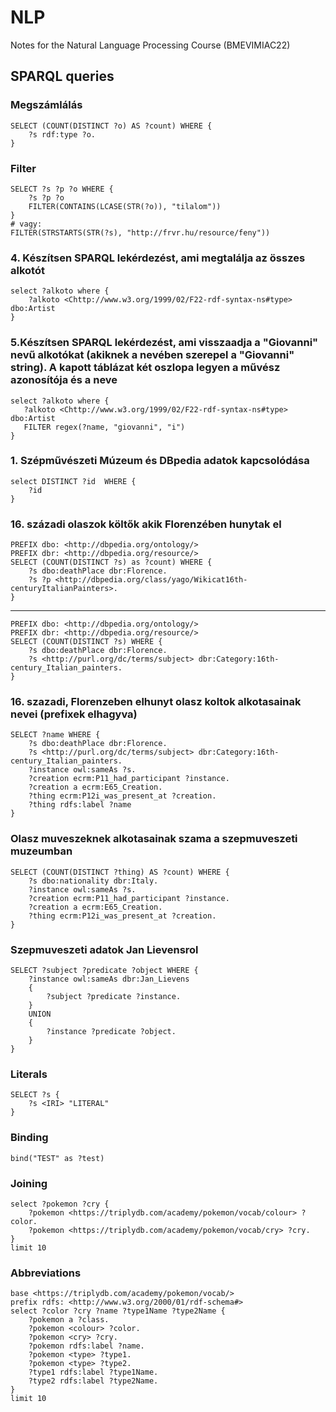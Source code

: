 # NLP

Notes for the Natural Language Processing Course (BMEVIMIAC22)

## SPARQL queries

### Megszámlálás

    SELECT (COUNT(DISTINCT ?o) AS ?count) WHERE {
        ?s rdf:type ?o.
    }

### Filter

``` SPARQL
SELECT ?s ?p ?o WHERE {
    ?s ?p ?o
    FILTER(CONTAINS(LCASE(STR(?o)), "tilalom"))
}
# vagy:
FILTER(STRSTARTS(STR(?s), "http://frvr.hu/resource/feny"))
```

### 4. Készítsen SPARQL lekérdezést, ami megtalálja az összes alkotót

``` SPARQL
select ?alkoto where {
    ?alkoto <Chttp://www.w3.org/1999/02/F22-rdf-syntax-ns#type> dbo:Artist
}
```

### 5.Készítsen SPARQL lekérdezést, ami visszaadja a "Giovanni" nevű alkotókat (akiknek a nevében szerepel a "Giovanni" string). A kapott táblázat két oszlopa legyen a művész azonosítója és a neve

    select ?alkoto where {
       ?alkoto <Chttp://www.w3.org/1999/02/F22-rdf-syntax-ns#type> dbo:Artist
       FILTER regex(?name, "giovanni", "i")
    }

### 1. Szépművészeti Múzeum és DBpedia adatok kapcsolódása

```
select DISTINCT ?id  WHERE {
    ?id
}
```
    

### 16. századi olaszok költők akik Florenzében hunytak el

    PREFIX dbo: <http://dbpedia.org/ontology/>
    PREFIX dbr: <http://dbpedia.org/resource/>
    SELECT (COUNT(DISTINCT ?s) as ?count) WHERE {
        ?s dbo:deathPlace dbr:Florence.
        ?s ?p <http://dbpedia.org/class/yago/Wikicat16th-centuryItalianPainters>.
    }
---
    PREFIX dbo: <http://dbpedia.org/ontology/>
    PREFIX dbr: <http://dbpedia.org/resource/>
    SELECT (COUNT(DISTINCT ?s) WHERE {
        ?s dbo:deathPlace dbr:Florence.
        ?s <http://purl.org/dc/terms/subject> dbr:Category:16th-century_Italian_painters.
    }

### 16. szazadi, Florenzeben elhunyt olasz koltok alkotasainak nevei (prefixek elhagyva)

    SELECT ?name WHERE {
        ?s dbo:deathPlace dbr:Florence.
        ?s <http://purl.org/dc/terms/subject> dbr:Category:16th-century_Italian_painters.
        ?instance owl:sameAs ?s.
        ?creation ecrm:P11_had_participant ?instance.
        ?creation a ecrm:E65_Creation.
        ?thing ecrm:P12i_was_present_at ?creation.
        ?thing rdfs:label ?name
    }

### Olasz muveszeknek alkotasainak szama a szepmuveszeti muzeumban

    SELECT (COUNT(DISTINCT ?thing) AS ?count) WHERE {
        ?s dbo:nationality dbr:Italy.
        ?instance owl:sameAs ?s.
        ?creation ecrm:P11_had_participant ?instance.
        ?creation a ecrm:E65_Creation.
        ?thing ecrm:P12i_was_present_at ?creation.
    }

### Szepmuveszeti adatok Jan Lievensrol

    SELECT ?subject ?predicate ?object WHERE {
        ?instance owl:sameAs dbr:Jan_Lievens
        {
            ?subject ?predicate ?instance.
        }
        UNION
        {
            ?instance ?predicate ?object.
        }
    }

### Literals

    SELECT ?s {
        ?s <IRI> "LITERAL"
    }

### Binding

    bind("TEST" as ?test)

### Joining

    select ?pokemon ?cry {
        ?pokemon <https://triplydb.com/academy/pokemon/vocab/colour> ?color.
        ?pokemon <https://triplydb.com/academy/pokemon/vocab/cry> ?cry.
    }
    limit 10

### Abbreviations

    base <https://triplydb.com/academy/pokemon/vocab/>
    prefix rdfs: <http://www.w3.org/2000/01/rdf-schema#>
    select ?color ?cry ?name ?type1Name ?type2Name {
        ?pokemon a ?class.
        ?pokemon <colour> ?color.
        ?pokemon <cry> ?cry.
        ?pokemon rdfs:label ?name.
        ?pokemon <type> ?type1.
        ?pokemon <type> ?type2.
        ?type1 rdfs:label ?type1Name.
        ?type2 rdfs:label ?type2Name.
    }
    limit 10

